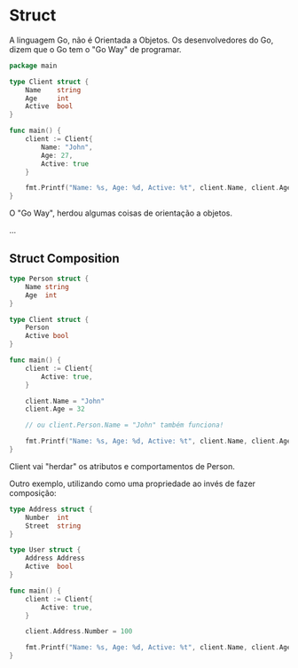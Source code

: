 # **Struct**

A linguagem Go, não é Orientada a Objetos. Os desenvolvedores do Go, dizem que o Go tem o "Go Way" de programar.

```go
package main

type Client struct {
	Name	string
	Age		int
	Active	bool
}

func main() {
	client := Client{
		Name: "John",
		Age: 27,
		Active: true
	}

	fmt.Printf("Name: %s, Age: %d, Active: %t", client.Name, client.Age, client.Active)
}
```

O "Go Way", herdou algumas coisas de orientação a objetos.

...

## Struct Composition

```go
type Person struct {
	Name string
	Age  int
}

type Client struct {
	Person
	Active bool
}
```
```go
func main() {
	client := Client{
		Active: true,
	}

	client.Name = "John"
	client.Age = 32

	// ou client.Person.Name = "John" também funciona!

	fmt.Printf("Name: %s, Age: %d, Active: %t", client.Name, client.Age, client.Active)
}
```

Client vai "herdar" os atributos e comportamentos de Person.

Outro exemplo, utilizando como uma propriedade ao invés de fazer composição:

```go
type Address struct {
	Number	int
	Street	string
}

type User struct {
	Address Address
	Active 	bool
}
```
```go
func main() {
	client := Client{
		Active: true,
	}

	client.Address.Number = 100

	fmt.Printf("Name: %s, Age: %d, Active: %t", client.Name, client.Age, client.Active)
}
```
